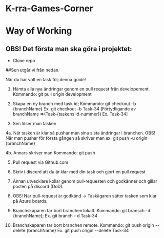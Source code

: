 # K-rra-Games-Corner

# Way of Working

## OBS! Det första man ska göra i projektet:

* Clone repo

##Sen utgår vi från nedan.

När du har valt en task följ denna guide!

1. Hämta alla nya ändringar genom en pull request från developement. Kommando: git pull origin development

2. Skapa en ny branch med task id; Kommando: git checkout -b {branchName} Ex. git checkout -b Task-34 
[Förtydligande av branchName =>(Task-{taskens id-nummer}) Ex. Task-34]

3. Sen löser man tasken.

4a. När tasken är klar så pushar man sina sista ändringar i branchen.
OBS! När man pushar för första gången så skriver man ex. git push -u origin {branchName}

4b. Annars skriver man Kommando: git push 

5. Pull request via Github.com

6. Skriv i discord att du är klar med din task och gjort en pull request

7. Annan utvecklare kollar genom pull-requesten och godkänner och gillar posten på discord (DoD).

8. OBS! När pull-request är godkänd -> Taskägaren sätter tasken som klar på Azure boards. 

9. Branchskaparen tar bort branchen lokalt. Kommando: git bransch -d {branchName}; Ex. git branch - d Task-34

10. Branchskaparen tar bort branchen remote. Kommando: git push origin --delete {branchName} Ex. git push origin --delete Task-34